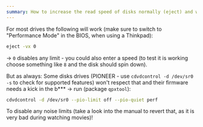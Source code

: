 ```yaml
---
summary: How to increase the read speed of disks normally (eject) and with special tools (cdvdcontrol)
---
```


For most drives the following will work (make sure to switch to "Performance Mode" in the BIOS, when using a Thinkpad):
```bash
eject -vx 0
```
-> `0` disables any limit - you could also enter a speed (to test it is working choose something like `8` and the disk should spin down).

But as always: Some disks drives (PIONEER - use `cdvdcontrol -d /dev/sr0 -s` to check for supported features) won't respect that and their firmware needs a kick in the b*** -> run (package `qpxtool`):
```bash
cdvdcontrol -d /dev/sr0 --pio-limit off --pio-quiet perf
```
To disable any noise limits (take a look into the manual to revert that, as it is very bad during watching movies)!
